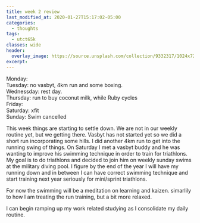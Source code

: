 ```yaml
---
title: week 2 review
last_modified_at: 2020-01-27T15:17:02-05:00
categories:
  - thoughts
tags:
  - utct65k
classes: wide
header:
  overlay_image: https://source.unsplash.com/collection/9332317/1024x720
excerpt:
---
```


Monday:<br>
Tuesday: no vasbyt, 4km run and some boxing.<br>
Wednessday: rest day.<br>
Thursday: run to buy coconut milk, while Ruby cycles<br>
Friday:<br>
Saturday: xfit<br>
Sunday: Swim cancelled<br>

This week things are starting to settle down. We are not in our weekly routine yet, but we getting there. Vasbyt has not started yet so we did a short run incorporating some hills.
I did another 4km run to get into the running swing of things.
On Saturday I met a vasbyt buddy and he was wanting to improve his swimming technique in order to train for triathlons. My goal is to do triathlons and decided to join him on weekly sunday swims at the military diving pool. I figure by the end of the year I will have my running down and in between I can have correct swimming technique and start training next year seriously for mini/sprint triathlons.

For now the swimming will be a meditation on learning and kaizen. simarlily to how I am treating the run training, but a bit more relaxed.

I can begin ramping up my work related studying as I consolidate my daily routine.
